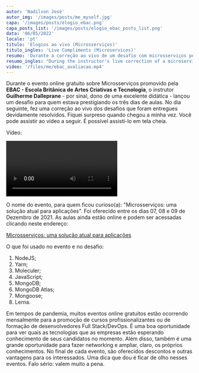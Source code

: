 ```yaml
---
autor: 'Nadilson José'
autor_img: '/images/posts/me_myself.jpg'
capa: '/images/posts/elogio_ebac.png'
capa_posts_list: '/images/posts/elogio_ebac_posts_list.png'
data: '06/05/2022'
locale: 'pt'
titulo: 'Elogios ao vivo (Microsserviços)'
titulo_ingles: 'Live Compliments (Microservices)'
resumo: 'Durante a correção ao vivo de um desafio com microsserviços pelo instrutor, não esperava ser elogiado.'
resumo_ingles: "During the instructor's live correction of a microservices challenge, I didn't expect to be praised."
video: '/files/me/ebac_avaliacao.mp4'
---
```


Durante o evento online gratuito sobre Microsserviços promovido pela **EBAC - Escola Britânica de Artes Criativas e Tecnologia**, o instrutor **Guilherme Dalleprane** - por sinal, dono de uma excelente didática - lançou um desafio para quem estava prestigiando os três dias de aulas. No dia seguinte, fez uma correção ao vivo dos desafios que foram entregues devidamente resolvidos. Fiquei surpreso quando chegou a minha vez. Você pode assistir ao vídeo a seguir. É possível assisti-lo em tela cheia.

Vídeo:

 <video controls class="relative z-10 w-auto min-w-full min-h-full max-w-none aspect-auto">
    <source src="/files/me/ebac_avaliacao.mp4" type="video/mp4" />
    Seu navegador não suporta a exibição de vídeos.
</video>

O nome do evento, para quem ficou curioso(a): "Microsserviços: uma solução atual para aplicações". Foi oferecido entre os dias 07, 08 e 09 de Dezembro de 2021. As aulas ainda estão online e podem ser acessadas clicando neste endereço:

[Microsserviços: uma solução atual para aplicações](https://ebaconline.com.br/webinars/programacao-workshop-2021-12-07-08-09)

O que foi usado no evento e no desafio:

1. NodeJS;
2. Yarn;
3. Moleculer;
4. JavaScript;
5. MongoDB;
6. MongoDB Atlas;
7. Mongoose;
8. Lerna.

Em tempos de pandemia, muitos eventos online gratuitos estão ocorrendo mensalmente para a promoção de cursos profissionalizantes ou de formação de desenvolvedores Full Stack/DevOps. É uma boa oportunidade para ver quais as tecnologias que as empresas estão esperando conhecimento de seus candidatos no momento. Além disso, também é uma grande oportunidade para fazer networking e ampliar, claro, os próprios conhecimentos. No final de cada evento, são oferecidos descontos e outras vantagens para os interessados. Uma dica que dou é ficar de olho nesses eventos. Falo sério: valem muito a pena.
